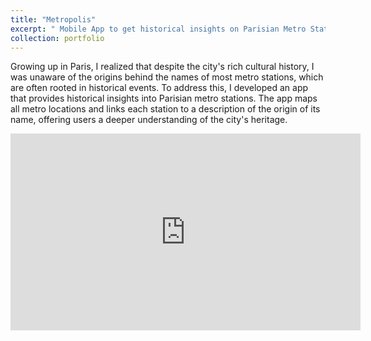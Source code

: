 ```yaml
---
title: "Metropolis"
excerpt: " Mobile App to get historical insights on Parisian Metro Stations <br/><img width='660' height='415' src='/images/logo_metro.png'>"
collection: portfolio
---
```


Growing up in Paris, I realized that despite the city's rich cultural history, I was unaware of the origins behind the names of most metro stations, which are often rooted in historical events. To address this, I developed an app that provides historical insights into Parisian metro stations. The app maps all metro locations and links each station to a description of the origin of its name, offering users a deeper understanding of the city's heritage.

<iframe width="560" height="315" src="https://www.youtube.com/embed/P3YZqTRIS44" frameborder="0" allowfullscreen></iframe>
